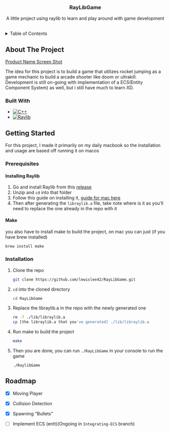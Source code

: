 



<!-- Improved compatibility of back to top link: See: https://github.com/othneildrew/Best-README-Template/pull/73 -->
<!--
*** Thanks for checking out the Best-README-Template. If you have a suggestion
*** that would make this better, please fork the repo and create a pull request
*** or simply open an issue with the tag "enhancement".
*** Don't forget to give the project a star!
*** Thanks again! Now go create something AMAZING! :D
-->



<!-- PROJECT SHIELDS -->
<!--
*** I'm using markdown "reference style" links for readability.
*** Reference links are enclosed in brackets [ ] instead of parentheses ( ).
*** See the bottom of this document for the declaration of the reference variables
*** for contributors-url, forks-url, etc. This is an optional, concise syntax you may use.
*** https://www.markdownguide.org/basic-syntax/#reference-style-links
-->



<!-- PROJECT LOGO -->
<br />
<div align="center">

<h3 align="center">RayLibGame</h3>

  <p align="center">
    A little project using raylib to learn and play around with game development
    <br />
    <br />
  </p>
</div>



<!-- TABLE OF CONTENTS -->
<details>
  <summary>Table of Contents</summary>
  <ol>
    <li>
      <a href="#about-the-project">About The Project</a>
      <ul>
        <li><a href="#built-with">Built With</a></li>
      </ul>
    </li>
    <li>
      <a href="#getting-started">Getting Started</a>
      <ul>
        <li><a href="#prerequisites">Prerequisites</a></li>
        <li><a href="#installation">Installation</a></li>
      </ul>
    </li>
    <li><a href="#roadmap">Roadmap</a></li>
  </ol>
</details>



<!-- ABOUT THE PROJECT -->
## About The Project

[Product Name Screen Shot][game-video]

The idea for this project is to build a game that utilizes rocket jumping as a game mechanic to build a arcade shooter like doom or ultrakill.
Development is still on-going with implementation of a ECS(Entity Component System) as well, but i still have much to learn XD.




### Built With

* [![C++][C++]][C++-url]
* [![Raylib][Raylib]][Raylib-url]




<!-- GETTING STARTED -->
## Getting Started

For this project, I made it primarily on my daily macbook so the installation and usage are based off running it on macos

### Prerequisites
#### Installing Raylib
1. Go and install Raylib from this [release](https://github.com/raysan5/raylib/releases/tag/5.5)
2. Unzip and `cd` into that folder
3. Follow this guide on installing it, [guide for mac here](https://github.com/raysan5/raylib/wiki/Working-on-macOS)
4. Then after generating the `libraylib.a` file, take note where is it as you'll need to replace the one already in the repo with it

#### Make
you also have to install make to build the project, on mac you can just (if you have brew installed)
```sh
brew install make
```

### Installation

1. Clone the repo
   ```sh
   git clone https://github.com/lewislee42/RayLibGame.git
   ```
2. `cd` into the cloned directory
   ```sh
   cd RayLibGame
   ```
3. Replace the libraylib.a in the repo with the newly generated one
   ```sh
   rm -f ./lib/libraylib.a
   cp [the libraylib.a that you've generated] ./lib/libraylib.a
   ```
4. Run make to build the project
   ```sh
   make
   ```
5. Then you are done, you can run `./RayLibGame` in your console to run the game
   ```sh
   ./RaylibGame
   ```






<!-- ROADMAP -->
## Roadmap

- [x] Moving Player
- [x] Collision Detection
- [x] Spawning "Bullets"
- [ ] Implement ECS (entt)(Ongoing in `Integrating-ECS` branch)








<!-- MARKDOWN LINKS & IMAGES -->
<!-- https://www.markdownguide.org/basic-syntax/#reference-style-links -->
[contributors-shield]: https://img.shields.io/github/contributors/github_username/repo_name.svg?style=for-the-badge
[contributors-url]: https://github.com/github_username/repo_name/graphs/contributors
[forks-shield]: https://img.shields.io/github/forks/github_username/repo_name.svg?style=for-the-badge
[forks-url]: https://github.com/github_username/repo_name/network/members
[stars-shield]: https://img.shields.io/github/stars/github_username/repo_name.svg?style=for-the-badge
[stars-url]: https://github.com/github_username/repo_name/stargazers
[issues-shield]: https://img.shields.io/github/issues/github_username/repo_name.svg?style=for-the-badge
[issues-url]: https://github.com/github_username/repo_name/issues
[license-shield]: https://img.shields.io/github/license/github_username/repo_name.svg?style=for-the-badge
[license-url]: https://github.com/github_username/repo_name/blob/master/LICENSE.txt
[linkedin-shield]: https://img.shields.io/badge/-LinkedIn-black.svg?style=for-the-badge&logo=linkedin&colorB=555
[linkedin-url]: https://linkedin.com/in/linkedin_username
[game-video]: https://github.com/user-attachments/assets/be99a9f1-ad9a-422f-84bf-18a950abd7c4
[C++]: https://img.shields.io/badge/C++-%2300599C.svg?logo=c%2B%2B&logoColor=white
[C++-url]: #
[RayLib]: https://img.shields.io/badge/RAYLIB-FFFFFF?style=for-the-badge&logo=raylib&logoColor=black
[Raylib-url]: https://www.raylib.com
